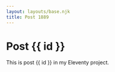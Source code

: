 ```yaml
---
layout: layouts/base.njk
title: Post 1889
---
```


# Post {{ id }}

This is post {{ id }} in my Eleventy project.
